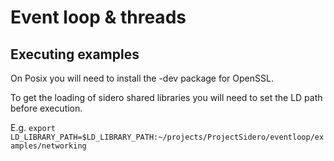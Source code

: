# Event loop & threads

## Executing examples

On Posix you will need to install the -dev package for OpenSSL.

To get the loading of sidero shared libraries you will need to set the LD path before execution.

E.g. ``export LD_LIBRARY_PATH=$LD_LIBRARY_PATH:~/projects/ProjectSidero/eventloop/examples/networking``
